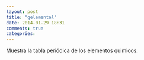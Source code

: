 ```yaml
---
layout: post
title: "gelemental"
date: 2014-01-29 18:31
comments: true
categories: 
---
```

Muestra la tabla periódica de los elementos quimicos.


